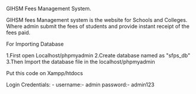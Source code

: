 GIHSM Fees Management System.

GIHSM fees Management system is the website for Schools and Colleges. Where admin submit the fees of students and provide instant receipt of the fees paid.

For Importing Database

1.First open Localhost/phpmyadmin
2.Create database named as "sfps_db"
3.Then Import the database file in the localhost/phpmyadmin

Put this code on Xampp/htdocs

Login Credentials: -
username:- admin
password:- admin123
 
